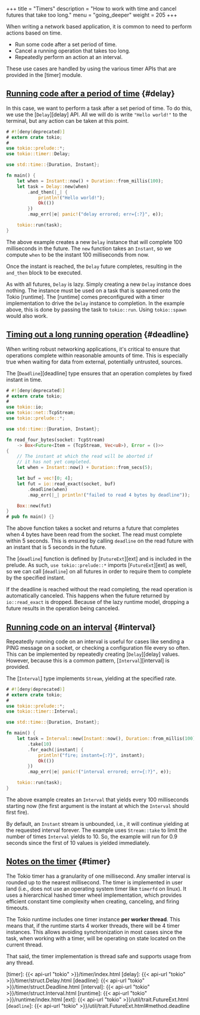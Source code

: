 +++
title = "Timers"
description = "How to work with time and cancel futures that take too long."
menu = "going_deeper"
weight = 205
+++

When writing a network based application, it is common to need to perform
actions based on time.

* Run some code after a set period of time.
* Cancel a running operation that takes too long.
* Repeatedly perform an action at an interval.

These use cases are handled by using the various timer APIs that are provided in
the [timer] module.

## [Running code after a period of time](#delay) {#delay}

In this case, we want to perform a task after a set period of time. To do this,
we use the [`Delay`][delay] API. All we will do is write `"Hello world!"` to the
terminal, but any action can be taken at this point.

```rust
# #![deny(deprecated)]
# extern crate tokio;
#
use tokio::prelude::*;
use tokio::timer::Delay;

use std::time::{Duration, Instant};

fn main() {
    let when = Instant::now() + Duration::from_millis(100);
    let task = Delay::new(when)
        .and_then(|_| {
            println!("Hello world!");
            Ok(())
        })
        .map_err(|e| panic!("delay errored; err={:?}", e));

    tokio::run(task);
}
```

The above example creates a new `Delay` instance that will complete 100
milliseconds in the future. The `new` function takes an `Instant`, so we compute
`when` to be the instant 100 milliseconds from now.

Once the instant is reached, the `Delay` future completes, resulting in the
`and_then` block to be executed.

As with all futures, `Delay` is lazy. Simply creating a new `Delay` instance
does nothing. The instance must be used on a task that is spawned onto the Tokio
[runtime]. The [runtime] comes preconfigured with a timer implementation to
drive the `Delay` instance to completion. In the example above, this is done by
passing the task to `tokio::run`. Using `tokio::spawn` would also work.

## [Timing out a long running operation](#deadline) {#deadline}

When writing robust networking applications, it's critical to ensure that
operations complete within reasonable amounts of time. This is especially true
when waiting for data from external, potentially untrusted, sources.

The [`Deadline`][deadline] type ensures that an operation completes by fixed
instant in time.

```rust
# #![deny(deprecated)]
# extern crate tokio;
#
use tokio::io;
use tokio::net::TcpStream;
use tokio::prelude::*;

use std::time::{Duration, Instant};

fn read_four_bytes(socket: TcpStream)
    -> Box<Future<Item = (TcpStream, Vec<u8>), Error = ()>>
{
    // The instant at which the read will be aborted if
    // it has not yet completed.
    let when = Instant::now() + Duration::from_secs(5);

    let buf = vec![0; 4];
    let fut = io::read_exact(socket, buf)
        .deadline(when)
        .map_err(|_| println!("failed to read 4 bytes by deadline"));

    Box::new(fut)
}
# pub fn main() {}
```

The above function takes a socket and returns a future that completes when 4
bytes have been read from the socket. The read must complete within 5 seconds.
This is ensured by calling `deadline` on the read future with an instant that is
5 seconds in the future.

The [`deadline`] function is defined by [`FutureExt`][ext] and is included in the
prelude. As such, `use tokio::prelude::*` imports [`FutureExt`][ext] as well, so
we can call [`deadline`] on all futures in order to require them to complete by
the specified instant.

If the deadline is reached without the read completing, the read operation is
automatically canceled. This happens when the future returned by
`io::read_exact` is dropped. Because of the lazy runtime model, dropping a
future results in the operation being canceled.

## [Running code on an interval](#interval) {#interval}

Repeatedly running code on an interval is useful for cases like sending a PING
message on a socket, or checking a configuration file every so often. This can
be implemented by repeatedly creating [`Delay`][delay] values. However, because
this is a common pattern, [`Interval`][interval] is provided.

The [`Interval`] type implements `Stream`, yielding at the specified rate.

```rust
# #![deny(deprecated)]
# extern crate tokio;
#
use tokio::prelude::*;
use tokio::timer::Interval;

use std::time::{Duration, Instant};

fn main() {
    let task = Interval::new(Instant::now(), Duration::from_millis(100))
        .take(10)
        .for_each(|instant| {
            println!("fire; instant={:?}", instant);
            Ok(())
        })
        .map_err(|e| panic!("interval errored; err={:?}", e));

    tokio::run(task);
}
```

The above example creates an `Interval` that yields every 100 milliseconds
starting now (the first argument is the instant at which the `Interval` should
first fire).

By default, an `Instant` stream is unbounded, i.e., it will continue yielding at
the requested interval forever. The example uses `Stream::take` to limit the
number of times `Interval` yields to 10. So, the example will run for 0.9 seconds
since the first of 10 values is yielded immediately.

## [Notes on the timer](#timer) {#timer}

The Tokio timer has a granularity of one millisecond. Any smaller interval is
rounded up to the nearest millisecond. The timer is implemented in user land
(i.e., does not use an operating system timer like `timerfd` on linux). It uses
a hierarchical hashed timer wheel implementation, which provides efficient
constant time complexity when creating, canceling, and firing timeouts.

The Tokio runtime includes one timer instance **per worker thread**. This means
that, if the runtime starts 4 worker threads, there will be 4 timer
instances. This allows avoiding synchronization in most cases since the task,
when working with a timer, will be operating on state located on the current
thread.

That said, the timer implementation is thread safe and supports usage from
any thread.

[timer]: {{< api-url "tokio" >}}/timer/index.html
[delay]: {{< api-url "tokio" >}}/timer/struct.Delay.html
[deadline]: {{< api-url "tokio" >}}/timer/struct.Deadline.html
[interval]: {{< api-url "tokio" >}}/timer/struct.Interval.html
[runtime]: {{< api-url "tokio" >}}/runtime/index.html
[ext]: {{< api-url "tokio" >}}/util/trait.FutureExt.html
[`deadline`]: {{< api-url "tokio" >}}/util/trait.FutureExt.html#method.deadline
